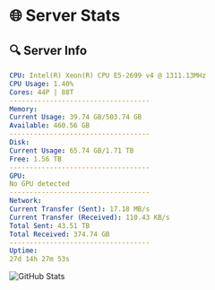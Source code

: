 # 🌐 Server Stats
## 🔍 Server Info
```yaml
CPU: Intel(R) Xeon(R) CPU E5-2699 v4 @ 1311.13MHz
CPU Usage: 1.40%
Cores: 44P | 88T
-----------------------------------
Memory:
Current Usage: 39.74 GB/503.74 GB
Available: 460.56 GB
-----------------------------------
Disk:
Current Usage: 65.74 GB/1.71 TB
Free: 1.56 TB
-----------------------------------
GPU:
No GPU detected
-----------------------------------
Network:
Current Transfer (Sent): 17.18 MB/s
Current Transfer (Received): 110.43 KB/s
Total Sent: 43.51 TB
Total Received: 374.74 GB
-----------------------------------
Uptime:
27d 14h 27m 53s
```
![GitHub Stats](https://img.shields.io/badge/Updated-2025-04-04_11:50:42-blue)